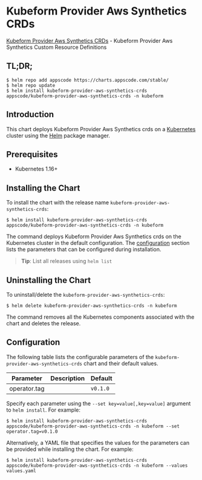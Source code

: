 # Kubeform Provider Aws Synthetics CRDs

[Kubeform Provider Aws Synthetics CRDs](https://github.com/kubeform) - Kubeform Provider Aws Synthetics Custom Resource Definitions

## TL;DR;

```console
$ helm repo add appscode https://charts.appscode.com/stable/
$ helm repo update
$ helm install kubeform-provider-aws-synthetics-crds appscode/kubeform-provider-aws-synthetics-crds -n kubeform
```

## Introduction

This chart deploys Kubeform Provider Aws Synthetics crds on a [Kubernetes](http://kubernetes.io) cluster using the [Helm](https://helm.sh) package manager.

## Prerequisites

- Kubernetes 1.16+

## Installing the Chart

To install the chart with the release name `kubeform-provider-aws-synthetics-crds`:

```console
$ helm install kubeform-provider-aws-synthetics-crds appscode/kubeform-provider-aws-synthetics-crds -n kubeform
```

The command deploys Kubeform Provider Aws Synthetics crds on the Kubernetes cluster in the default configuration. The [configuration](#configuration) section lists the parameters that can be configured during installation.

> **Tip**: List all releases using `helm list`

## Uninstalling the Chart

To uninstall/delete the `kubeform-provider-aws-synthetics-crds`:

```console
$ helm delete kubeform-provider-aws-synthetics-crds -n kubeform
```

The command removes all the Kubernetes components associated with the chart and deletes the release.

## Configuration

The following table lists the configurable parameters of the `kubeform-provider-aws-synthetics-crds` chart and their default values.

|  Parameter   | Description | Default  |
|--------------|-------------|----------|
| operator.tag |             | `v0.1.0` |


Specify each parameter using the `--set key=value[,key=value]` argument to `helm install`. For example:

```console
$ helm install kubeform-provider-aws-synthetics-crds appscode/kubeform-provider-aws-synthetics-crds -n kubeform --set operator.tag=v0.1.0
```

Alternatively, a YAML file that specifies the values for the parameters can be provided while
installing the chart. For example:

```console
$ helm install kubeform-provider-aws-synthetics-crds appscode/kubeform-provider-aws-synthetics-crds -n kubeform --values values.yaml
```
